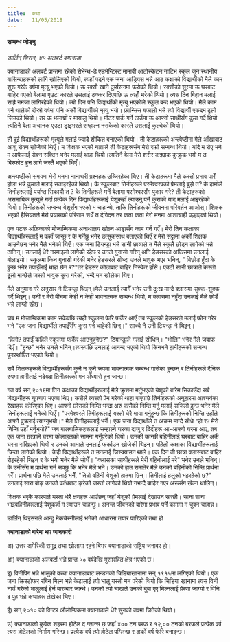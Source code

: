 ```yaml
---
title:  कथा
date:   11/05/2018
---
```


#### सम्बन्ध जोड्नु
_डार्लिन् थिसन, ४५ अलबर्ट क्यानाडा_
   
क्यानाडाको अलबर्ट प्रान्तमा रहेको सेभेन्थ-डे एडभेन्टिस्ट मामावी आटोस्केटन नाटिभ स्कूल जुन स्थानीय बासिन्दाहरूको लागि खोलिएको थियो, त्यहाँ पढ्ने एक जना आड्रियस भन्ने आठ कक्षाको विद्यार्थीको मैले काम शुरू गरेकै वर्षमा मृत्यु भएको थियो। ऊ रक्सी खाने दुर्व्यसनमा फसेको थियो। रक्सीको सुरमा ऊ घरबाट बाहिर गएको बेलामा एउटा कारले उसलाई ठक्कर दिएपछि ऊ त्यहीँ मरेको थियो। त्यस दिन बिहान मलाई साह्रै नमजा लागिरहेको थियो। त्यो दिन पनि विद्यार्थीको मृत्यु भएकोले स्कूल बन्द भएको थियो। मैले काम गर्न थालेको दोस्रो वर्षमा पनि अर्को विद्यार्थीको मृत्यु भयो। फ्रान्सिस बफालो भन्ने त्यो विद्यार्थी एकदम ठूलो जिउको थियो। तर ऊ भलाद्मी र मायालु थियो। मोटर पार्क गर्ने ठाउँमा ऊ आफ्नो साथीसँग कुरा गर्दै थियो त्यतिनै बेला  अचानक एउटा ड्राइभरले सम्हाल्न नसकेको कारले उसलाई कुल्चेको थियो।

ती दुई विद्यार्थीहरूको मृत्युले मलाई ज्यादै शोकित बनाएको थियो। ती केटाहरूको अन्त्येष्टीमा मैले आँखाबाट आशु रोक्न खोजेको थिएँ। म शिक्षक भएको नाताले ती केटाहरूसँग मेरो राम्रो सम्बन्ध थियो। यदि म रोए भने म आफैलाई रोक्न सक्दिन भनेर मलाई थाहा थियो।त्यतिनै बेला मेरो शरीर कक्र्याक कुक्रुक  भयो म त बिस्फोट हुन लागे जस्तै भएको थिएँ।

अन्त्यष्टीको समयमा मेरो मनमा नानाथरी प्रश्नहरू उब्जिरहेका थिए। ती केटाहरूमा मैले कस्तो प्रभाव पारेँ होला भन्ने कुराले मलाई सताइरहेको थियो। के स्कूलबाट तिनीहरूले परमेश्वरपको प्रेमलाई बुझे त? के हामीले तिनीहरूलाई पर्याप्त सिकायौँ त ? के तिनीहरूले मर्ने बेलामा परमेश्वरसँग पुकार गरे? ती केटाहरूको असमायिक मृत्युले गर्दा प्रत्येक दिन विद्यार्थीहरूलाई येशूकहाँ ल्याउनु  पर्ने कुराको याद मलाई आइरहेको थियो। तिनीहरूको सम्बन्ध येशूसँग भएको म चाहान्थे, ताकि तिनीहरूको जीवनमा परिवर्तन आओस्। शिक्षक भएको हैसियतले मेरो प्रयासको परिणाम सधैँ त देख्दिन तर कता कता मेरो मनमा आशाचाहीँ पल्हाएको थियो।

एक पटक अफ्रिकाको मोजाम्बिकमा अनाथालय खोल्न आड्रासँग काम गर्न गएँ। मेरो तिन कक्षाका विद्यार्थीहरूलाई म कहाँ जान्छु र के गर्नेछु भनेर उत्सुकसाथ बताएको थिएँ र मेरो सट्टामा अर्को शिक्षक आउनेछन् भनेर  मैले भनेको थिएँ। एक जना टियन्ड्रा भन्ने सानी छात्राले त मैले स्कूलै छोड्न लागेको भन्ने ठानिन्। उनलाई धेरै नरमाइलो लागेको रहेछ र उनले गुनासो गरिन् अनि हेडसरको अफिसमा उनलाई बोलाइयो। स्कूलमा किन गुनासो गरेकी भनेर हेडसरले सोध्दा उनले भावुक भएर भनिन्, " बिछोड हुँदा के हुन्छ भनेर तपाईँलाई थाहा छैन र?"तर हेडसर कोठाबाट बाहिर निस्केर हाँसे। एउटी सानी छात्राले कस्तो ठूलो मान्छेले जस्तो भावुक कुरा गरेकी, भन्दै मन खोलेका थिए।

मैले अनुमान गरे अनुसार नै टियन्ड्रा थिइन्।मैले उनलाई त्यागेँ भनेर उनी दु:ख मान्दै क्लासमा सुक्क-सुक्क गर्दै थिइन्। उनी र मेरो बीचमा केही न केही भावनात्मक सम्बन्ध थियो, म क्लासमा नहुँदा उनलाई मैले छोडेँ भन्ने लाग्दो रहेछ।

जब म मोजाम्बिकमा काम सकेपछि त्यही स्कूलमा फेरि फर्केर आएँ तब स्कूलको हेडसरले मलाई फोन गरेर भने "एक जना विद्यार्थीले तपाईँसँग कुरा गर्न चाहेकी छिन्।"  साच्चै नै उनी टियन्ड्रा नै थिइन्।

"हेलो? तपाईँ कहिले स्कूलमा फर्केर आउनुहुनेछ?" टियान्ड्राले मलाई सोधिन्। "भोलि" भनेर मैले जवाफ दिएँ। "हुन्छ" भनेर उनले भनिन्।त्यसपछि उनलाई आनन्द भएको थियो किनभने हामीहरूको सम्बन्ध पुनर्स्थापित भएको थियो।

सबै शिक्षकहरूले विद्यार्थीहरूसँग कुनै न कुनै रूपमा भावनात्मक सम्बन्ध गासेका हुन्छन् र तिनीहरूले दैनिक रुपमा हामीलाई नदेख्दा तिनीहरूको मन अँध्यारो हुन जान्छ।

गत वर्ष सन् २०१६मा तिन कक्षाका विद्यार्थीहरूलाई मैले क्रुसमा मर्नुभएको येशूको बारेम सिकाउँदा सबै विद्यार्थीहरू चुपचाप भएका थिए। कसैले त्यस्तो प्रेम गरेको थाहा पाएपछि तिनीहरूको अनुहारमा आश्चर्यका रेखाहरू कोरिएका थिए। आफ्नो छोराको निम्ति भन्दा अरु कसैको निम्ति मर्नु मलाई सजिलो हुन्छ भनेर मैले तिनीहरूलाई भनेको थिएँ। "परमेश्वरले तिमीहरूलाई यस्तो धेरै माया गर्नुहुन्छ कि तिमीहरूको निम्ति उहाँले आफ्नै पुत्रलाई त्याग्नुभयो।" मैले तिनीहरूलाई भनेँ। एक जना विद्यार्थीले त अचम्म मान्दै सोधे "हो र? मेरो निम्ति उहाँ मर्नुभयो?" जब बालबालिकहरूलाई सम्हाल्ने घरका दाजु र दिदीहरू आ-आफ्नो घरमा आए, तब एक जना छात्राले घरमा कोलाहलको सामना गर्नुपरेको थियो। उनकी कान्छी बहिनीलाई घरबाट बाहिर अर्कै घरमा राखिएको थियो र उनको आमाले उनलाई फर्काउन खोजेकी थिइन्। पहिलो कक्षाका विद्यार्थीहरूलाई चिन्ता लागेको थियो। केही विद्यार्थीहरूले त उनलाई जिस्क्याउन थाले। एक दिन ती छात्रा क्लासबाट बाहिर रोइरहेकी थिइन् र के भयो भनेर मैले सोधेँ। "क्लासका साथीहरूले मेरी बहिनीलाई मरे" भनेर उनले भनिन्। के उनीसँग म प्रार्थना गर्न सक्छु कि भनेर मैले भने। उनको हात समातेर मैले उनको बहिनीको निम्ति प्रार्थना गरेँ। प्रार्थना पछि मैले उनलाई भनेँ, "तिम्रो बहिनी येशूको हातमा छिन्। तिमीलाई हलुको भइरहेको छ?"  उनलाई सारा बोझ उनको काँधबाट झरेको जस्तो लागेको थियो नभन्दै बाहिर गएर अरूसँग खेल्न थालिन्।

शिक्षक भएकै कारणले यस्ता धेरै क्षणहरू आउँछन् जहाँ येशूको प्रेमलाई देखाउन सक्छौँ। साना साना भाइबहिनीहरूलाई येशूकहाँ म ल्याउन चाहन्छु। अनन्त जीवनको बारेमा प्रभाव पर्ने काममा म चुक्न चाहान्न।

डार्लिन् थिइसनले आन्द्रु मेकचेस्नीलाई भनेको आधारमा तयार पारिएको  तथा हो

**क्यानाडाको बारेमा थप जानकारी**

अ)  उत्तर अमेरिकी समुद्र तथा खोलामा रहने बिभर क्यानाडाको राष्ट्रिय जनावर हो।

आ) क्यानाडाको अलबर्टा भन्ने प्रान्त ५० वर्षदेखि मुसारहित क्षेत्र भएको छ।

इ)  विनीपिग भन्ने भालुको वच्चा क्यानाडाबाट लन्डनको चिडियाखानामा सन् १९१५मा लगिएको थियो। एक जना क्रिस्टोफर रबिन मिल्न भन्ने केटालाई त्यो भालु यस्तो मन परेको थियो कि चिडिया खानामा त्यस विनी नाउँ गरेको भालुलाई हेर्न बारम्बार जान्थे। उनको त्यो चाखले उनको बुबा एए मिल्नलाई प्रेरणा जाग्यो र विनि द पुह भन्ने कथाहरू लेखेका थिए।

ई) सन् २०१० को विन्टर औलोम्पिकमा क्यानाडाले धेरै सुनको तक्मा जितेको थियो।

उ)  क्यानाडाको कुवेक शहरमा होटेल द ग्लान्स छ जहाँ ४०० टन बरफ र १२,०० टनको बरफले प्रत्येक वर्ष त्यस होटेलको निर्माण गरिन्छ। प्रत्येक वर्ष त्यो होटेल पग्लिन्छ र अर्को वर्ष फेरि बनाइन्छ।
